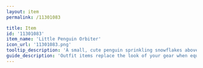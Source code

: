 ```yaml
---
layout: item
permalink: /11301083

title: Item
id: '11301083'
item_name: 'Little Penguin Orbiter'
icon_url: '11301083.png'
tooltip_description: 'A small, cute penguin sprinkling snowflakes above your head. '
guide_description: 'Outfit items replace the look of your gear when equipped.'
---
```


